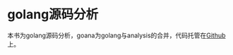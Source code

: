 # golang源码分析

本书为golang源码分析，goana为golang与analysis的合并，代码托管在[Github](https://github.com/Justyer/goana)上。